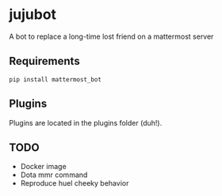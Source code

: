 # jujubot
A bot to replace a long-time lost friend on a mattermost server

## Requirements

`pip install mattermost_bot`

## Plugins

Plugins are located in the plugins folder (duh!). 

## TODO

* Docker image
* Dota mmr command
* Reproduce huel cheeky behavior
